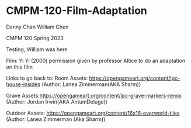 # CMPM-120-Film-Adaptation

Danny Chan William Chen

CMPM 120 Spring 2023

Testing, William was here


Film: Yi Yi (2000) permission given by professor Altice to do an adaptation on this film

Links to go back to:
Room Assets: https://opengameart.org/content/lpc-house-insides (Author: Lanea Zimmerman(AKA Sharm))

Grave Assets:https://opengameart.org/content/lpc-grave-markers-remix (Author: Jordan Irwin(AKA AntumDeluge))

Outdoor Assets: https://opengameart.org/content/16x16-overworld-tiles (Author: Lanea Zimmerman (Aka Sharm))

